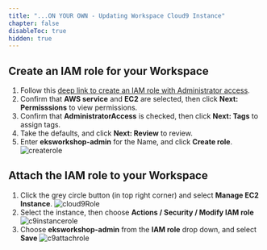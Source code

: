 ```yaml
---
title: "...ON YOUR OWN - Updating Workspace Cloud9 Instance"
chapter: false
disableToc: true
hidden: true
---
```


## Create an IAM role for your Workspace

1. Follow this [deep link to create an IAM role with Administrator access](https://console.aws.amazon.com/iam/home#/roles$new?step=review&commonUseCase=EC2%2BEC2&selectedUseCase=EC2&policies=arn:aws:iam::aws:policy%2FAdministratorAccess).
1. Confirm that **AWS service** and **EC2** are selected, then click **Next: Permisssions** to view permissions.
1. Confirm that **AdministratorAccess** is checked, then click **Next: Tags** to assign tags.
1. Take the defaults, and click **Next: Review** to review.
1. Enter **eksworkshop-admin** for the Name, and click **Create role**.
![createrole](/images/prerequisites/createrole.png)

## Attach the IAM role to your Workspace

1. Click the grey circle button (in top right corner) and select **Manage EC2 Instance**.
![cloud9Role](/images/prerequisites/cloud9-role.png)
1. Select the instance, then choose **Actions / Security / Modify IAM role**
![c9instancerole](/images/prerequisites/c9instancerole.png)
1. Choose **eksworkshop-admin** from the **IAM role** drop down, and select **Save**
![c9attachrole](/images/prerequisites/c9attachrole.png)